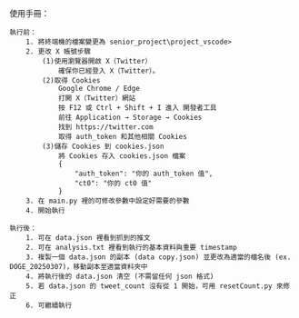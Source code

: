 使用手冊：

    執行前：
        1. 將終端機的檔案變更為 senior_project\project_vscode>
        2. 更改 X 帳號步驟
            (1)使用瀏覽器開啟 X（Twitter）
                確保你已經登入 X（Twitter）。
            (2)取得 Cookies
                Google Chrome / Edge
                打開 X（Twitter）網站
                按 F12 或 Ctrl + Shift + I 進入 開發者工具
                前往 Application → Storage → Cookies
                找到 https://twitter.com
                取得 auth_token 和其他相關 Cookies
            (3)儲存 Cookies 到 cookies.json
                將 Cookies 存入 cookies.json 檔案
                {
                    "auth_token": "你的 auth_token 值",
                    "ct0": "你的 ct0 值"
                }
        3. 在 main.py 裡的可修改參數中設定好需要的參數
        4. 開始執行

    執行後：
        1. 可在 data.json 裡看到抓到的推文
        2. 可在 analysis.txt 裡看到執行的基本資料與重要 timestamp
        3. 複製一個 data.json 的副本 (data copy.json) 並更改為適當的檔名後 (ex. DOGE_20250307)，移動副本至適當資料夾中
        4. 將執行後的 data.json 清空 (不需留任何 json 格式)
        5. 若 data.json 的 tweet_count 沒有從 1 開始，可用 resetCount.py 來修正
        6. 可繼續執行